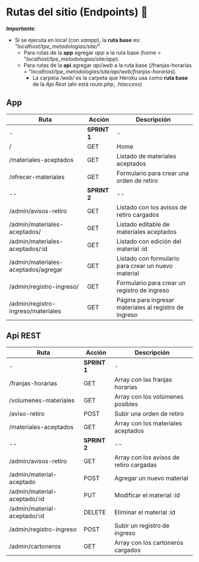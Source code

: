 # Rutas del sitio (Endpoints) :construction_worker:

***Importante***:
- Si se ejecuta en local (con *xampp*), la **ruta base** es: "*localhost/tpe_metodologias/site/*".
  - Para rutas de la **app** agregar *app* a la ruta base (home = "*localhost/tpe_metodologias/site/app*).
  - Para rutas de la **api** agregar *api/web* a la ruta base (/franjas-horarias = "*localhost/tpe_metodologias/site/api/web/franjas-horarias*).
    - La carpeta */web/* es la carpeta que Heroku usa como **ruta base** de la *Api Rest* (ahi está *route.php*, *.htaccess*)

## App

| Ruta                                  | Acción | Descripción |
| -----------                           | ------ | ----------- |
| - | **SPRINT 1** | - |
| /                                     | GET    | Home        |
| /materiales-aceptados                 | GET    | Listado de materiales aceptados |
| /ofrecer-materiales                   | GET    | Formulario para crear una orden de retiro |
| -- | **SPRINT 2** | -- |
| /admin/avisos-retiro                  | GET    | Listado con los avisos de retiro cargados |
| /admin/materiales-aceptados/          | GET    | Listado editable de materiales aceptados |
| /admin/materiales-aceptados/:id       | GET    | Listado con edición del material :id |
| /admin/materiales-aceptados/agregar   | GET    | Listado con formulario para crear un nuevo material |
| /admin/registro-ingreso/              | GET    | Formulario para crear un registro de ingreso | 
| /admin/registro-ingreso/materiales    | GET    | Página para ingresar materiales al registro de ingreso | 

## Api REST

| Ruta                                  | Acción | Descripción |
| -----------                           | ------ | ----------- |
| - | **SPRINT 1** | - |
| /franjas-horarias                     | GET    | Array con las franjas horarias |
| /volumenes-materiales                 | GET    | Array con los volúmenes posibles |
| /aviso-retiro                         | POST   | Subir una orden de retiro |
| /materiales-aceptados                 | GET    | Array con los materiales aceptados |
| -- | **SPRINT 2** | -- |
| /admin/avisos-retiro                  | GET    | Array con los avisos de retiro cargadas |
| /admin/material-aceptado              | POST   | Agregar un nuevo material |
| /admin/material-aceptado/:id          | PUT    | Modificar el material :id |
| /admin/material-aceptado/:id          | DELETE | Eliminar el material :id |
| /admin/registro-ingreso               | POST   | Subir un registro de ingreso |
| /admin/cartoneros                     | GET    | Array con los cartoneros cargados |
